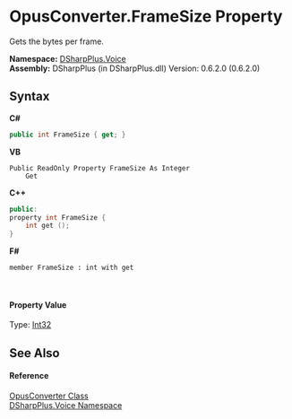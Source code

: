 # OpusConverter.FrameSize Property 
 

Gets the bytes per frame.

**Namespace:**&nbsp;<a href="721897d8-8fb1-1e49-ffd9-d615b59914fb">DSharpPlus.Voice</a><br />**Assembly:**&nbsp;DSharpPlus (in DSharpPlus.dll) Version: 0.6.2.0 (0.6.2.0)

## Syntax

**C#**<br />
``` C#
public int FrameSize { get; }
```

**VB**<br />
``` VB
Public ReadOnly Property FrameSize As Integer
	Get
```

**C++**<br />
``` C++
public:
property int FrameSize {
	int get ();
}
```

**F#**<br />
``` F#
member FrameSize : int with get

```

<br />

#### Property Value
Type: <a href="http://msdn2.microsoft.com/en-us/library/td2s409d" target="_blank">Int32</a>

## See Also


#### Reference
<a href="589d242d-7214-93e0-cabd-f73ae5c099bc">OpusConverter Class</a><br /><a href="721897d8-8fb1-1e49-ffd9-d615b59914fb">DSharpPlus.Voice Namespace</a><br />
